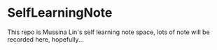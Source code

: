 # SelfLearningNote

This repo is Mussina Lin's self learning note space, lots of note will be recorded here, hopefully...
